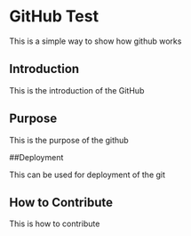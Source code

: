 # GitHub Test

This is a simple way to show how github works

## Introduction

This is the introduction of the GitHub

## Purpose

This is the purpose of the github

##Deployment

This can be used for deployment of the git

## How to Contribute

This is how to contribute
